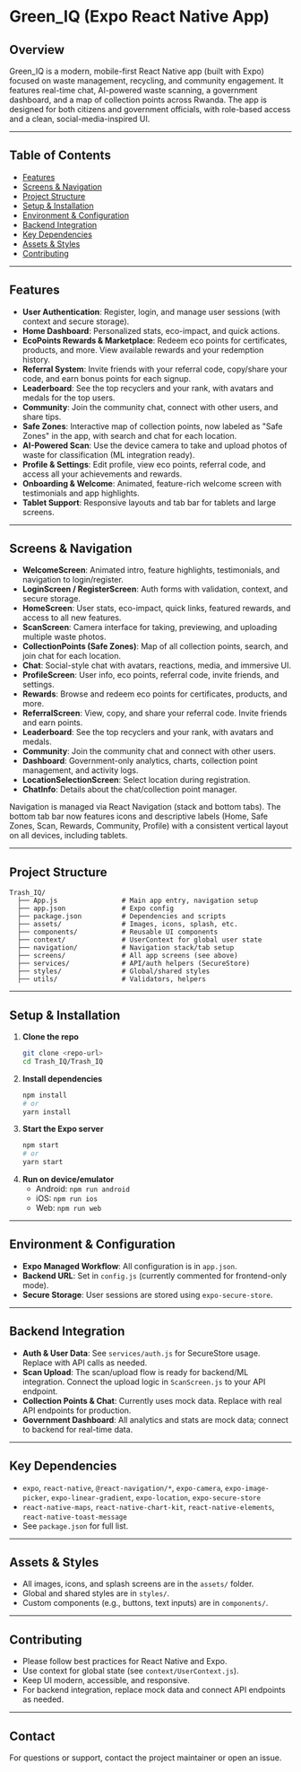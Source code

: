# Green_IQ (Expo React Native App)

## Overview
Green_IQ is a modern, mobile-first React Native app (built with Expo) focused on waste management, recycling, and community engagement. It features real-time chat, AI-powered waste scanning, a government dashboard, and a map of collection points across Rwanda. The app is designed for both citizens and government officials, with role-based access and a clean, social-media-inspired UI.

---

## Table of Contents
- [Features](#features)
- [Screens & Navigation](#screens--navigation)
- [Project Structure](#project-structure)
- [Setup & Installation](#setup--installation)
- [Environment & Configuration](#environment--configuration)
- [Backend Integration](#backend-integration)
- [Key Dependencies](#key-dependencies)
- [Assets & Styles](#assets--styles)
- [Contributing](#contributing)

---

## Features
- **User Authentication**: Register, login, and manage user sessions (with context and secure storage).
- **Home Dashboard**: Personalized stats, eco-impact, and quick actions.
- **EcoPoints Rewards & Marketplace**: Redeem eco points for certificates, products, and more. View available rewards and your redemption history.
- **Referral System**: Invite friends with your referral code, copy/share your code, and earn bonus points for each signup.
- **Leaderboard**: See the top recyclers and your rank, with avatars and medals for the top users.
- **Community**: Join the community chat, connect with other users, and share tips.
- **Safe Zones**: Interactive map of collection points, now labeled as "Safe Zones" in the app, with search and chat for each location.
- **AI-Powered Scan**: Use the device camera to take and upload photos of waste for classification (ML integration ready).
- **Profile & Settings**: Edit profile, view eco points, referral code, and access all your achievements and rewards.
- **Onboarding & Welcome**: Animated, feature-rich welcome screen with testimonials and app highlights.
- **Tablet Support**: Responsive layouts and tab bar for tablets and large screens.

---

## Screens & Navigation
- **WelcomeScreen**: Animated intro, feature highlights, testimonials, and navigation to login/register.
- **LoginScreen / RegisterScreen**: Auth forms with validation, context, and secure storage.
- **HomeScreen**: User stats, eco-impact, quick links, featured rewards, and access to all new features.
- **ScanScreen**: Camera interface for taking, previewing, and uploading multiple waste photos.
- **CollectionPoints (Safe Zones)**: Map of all collection points, search, and join chat for each location.
- **Chat**: Social-style chat with avatars, reactions, media, and immersive UI.
- **ProfileScreen**: User info, eco points, referral code, invite friends, and settings.
- **Rewards**: Browse and redeem eco points for certificates, products, and more.
- **ReferralScreen**: View, copy, and share your referral code. Invite friends and earn points.
- **Leaderboard**: See the top recyclers and your rank, with avatars and medals.
- **Community**: Join the community chat and connect with other users.
- **Dashboard**: Government-only analytics, charts, collection point management, and activity logs.
- **LocationSelectionScreen**: Select location during registration.
- **ChatInfo**: Details about the chat/collection point manager.

Navigation is managed via React Navigation (stack and bottom tabs). The bottom tab bar now features icons and descriptive labels (Home, Safe Zones, Scan, Rewards, Community, Profile) with a consistent vertical layout on all devices, including tablets.

---

## Project Structure
```
Trash_IQ/
  ├── App.js                # Main app entry, navigation setup
  ├── app.json              # Expo config
  ├── package.json          # Dependencies and scripts
  ├── assets/               # Images, icons, splash, etc.
  ├── components/           # Reusable UI components
  ├── context/              # UserContext for global user state
  ├── navigation/           # Navigation stack/tab setup
  ├── screens/              # All app screens (see above)
  ├── services/             # API/auth helpers (SecureStore)
  ├── styles/               # Global/shared styles
  ├── utils/                # Validators, helpers
```

---

## Setup & Installation
1. **Clone the repo**
   ```bash
   git clone <repo-url>
   cd Trash_IQ/Trash_IQ
   ```
2. **Install dependencies**
   ```bash
   npm install
   # or
   yarn install
   ```
3. **Start the Expo server**
   ```bash
   npm start
   # or
   yarn start
   ```
4. **Run on device/emulator**
   - Android: `npm run android`
   - iOS: `npm run ios`
   - Web: `npm run web`

---

## Environment & Configuration
- **Expo Managed Workflow**: All configuration is in `app.json`.
- **Backend URL**: Set in `config.js` (currently commented for frontend-only mode).
- **Secure Storage**: User sessions are stored using `expo-secure-store`.

---

## Backend Integration
- **Auth & User Data**: See `services/auth.js` for SecureStore usage. Replace with API calls as needed.
- **Scan Upload**: The scan/upload flow is ready for backend/ML integration. Connect the upload logic in `ScanScreen.js` to your API endpoint.
- **Collection Points & Chat**: Currently uses mock data. Replace with real API endpoints for production.
- **Government Dashboard**: All analytics and stats are mock data; connect to backend for real-time data.

---

## Key Dependencies
- `expo`, `react-native`, `@react-navigation/*`, `expo-camera`, `expo-image-picker`, `expo-linear-gradient`, `expo-location`, `expo-secure-store`
- `react-native-maps`, `react-native-chart-kit`, `react-native-elements`, `react-native-toast-message`
- See `package.json` for full list.

---

## Assets & Styles
- All images, icons, and splash screens are in the `assets/` folder.
- Global and shared styles are in `styles/`.
- Custom components (e.g., buttons, text inputs) are in `components/`.

---

## Contributing
- Please follow best practices for React Native and Expo.
- Use context for global state (see `context/UserContext.js`).
- Keep UI modern, accessible, and responsive.
- For backend integration, replace mock data and connect API endpoints as needed.

---

## Contact
For questions or support, contact the project maintainer or open an issue. 